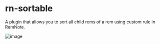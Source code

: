 # rn-sortable

A plugin that allows you to sort all child rems of a rem using custom rule in RemNote.

![image](https://user-images.githubusercontent.com/38722307/195976177-3078488a-c7d1-4b84-96ec-27b71a26d412.png)
